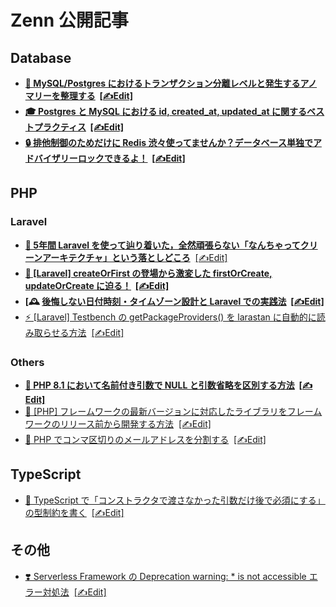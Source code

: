 # Zenn 公開記事

## Database

- **[🧱 MySQL/Postgres におけるトランザクション分離レベルと発生するアノマリーを整理する](https://zenn.dev/mpyw/articles/rdb-transaction-isolations)
  &nbsp;[[✍Edit]️](./articles/rdb-transaction-isolations.md)**
- **[🎓 Postgres と MySQL における id, created_at, updated_at に関するベストプラクティス](https://zenn.dev/mpyw/articles/rdb-ids-and-timestamps-best-practices)
  &nbsp;[[✍Edit]️](./articles/rdb-ids-and-timestamps-best-practices.md)**
- **[🔒 排他制御のためだけに Redis 渋々使ってませんか？データベース単独でアドバイザリーロックできるよ！](https://zenn.dev/mpyw/articles/rdb-advisory-locks)
  &nbsp;[[✍Edit]️](./articles/rdb-advisory-locks.md)**

## PHP 

### Laravel

- **[🥳 5年間 Laravel を使って辿り着いた，全然頑張らない「なんちゃってクリーンアーキテクチャ」という落としどころ](https://zenn.dev/mpyw/articles/ce7d09eb6d8117)**
  &nbsp;[[✍Edit]️](./articles/ce7d09eb6d8117.md)
- **[🧐 [Laravel] createOrFirst の登場から激変した firstOrCreate, updateOrCreate に迫る！](https://zenn.dev/mpyw/articles/laravel-v10-create-or-first)
  &nbsp;[[✍Edit]️](./articles/laravel-v10-create-or-first.md)**
- **[🕰️ [後悔しない日付時刻・タイムゾーン設計と Laravel での実践法](https://zenn.dev/mpyw/articles/laravel-datetimezone-best-practices)
  &nbsp;[[✍Edit]️](./articles/laravel-datetimezone-best-practices.md)**
- [⚡ [Laravel] Testbench の getPackageProviders() を larastan に自動的に読み取らせる方法](https://zenn.dev/mpyw/articles/c9398789cb6514)
  &nbsp;[[✍Edit]️](./articles/c9398789cb6514.md)

### Others

- **[🧐 PHP 8.1 において名前付き引数で NULL と引数省略を区別する方法](https://zenn.dev/mpyw/articles/php-enum-arg-identity.md)
  &nbsp;[[✍Edit]️](./articles/php-enum-arg-identity.md)**
- [🐘 [PHP] フレームワークの最新バージョンに対応したライブラリをフレームワークのリリース前から開発する方法](https://zenn.dev/mpyw/articles/a99f3087829993)
  &nbsp;[[✍Edit]️](./articles/a99f3087829993.md)
- [📨 PHP でコンマ区切りのメールアドレスを分割する](https://zenn.dev/mpyw/articles/5c2c69108d302f)
  &nbsp;[[✍Edit]️](./articles/5c2c69108d302f.md)

## TypeScript

- [🧩 TypeScript で「コンストラクタで渡さなかった引数だけ後で必須にする」の型制約を書く](https://zenn.dev/mpyw/articles/3c063143fe884a)
  &nbsp;[[✍Edit]️](./articles/3c063143fe884a.md)

## その他

- [❣️ Serverless Framework の Deprecation warning: * is not accessible エラー対処法](https://zenn.dev/mpyw/articles/b41b42b76480ec)
  &nbsp;[[✍Edit]️](./articles/b41b42b76480ec.md)
